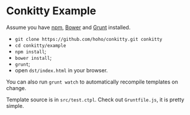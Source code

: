 Conkitty Example
================

Assume you have [npm](http://npmjs.org/), [Bower](http://bower.io) and
[Grunt](http://gruntjs.com/) installed.

* `git clone https://github.com/hoho/conkitty.git conkitty`
* `cd conkitty/example`
* `npm install`;
* `bower install`;
* `grunt`;
* open `dst/index.html` in your browser.

You can also run `grunt watch` to automatically recompile templates on change.

Template source is in `src/test.ctpl`. Check out `Gruntfile.js`, it is pretty
simple.
